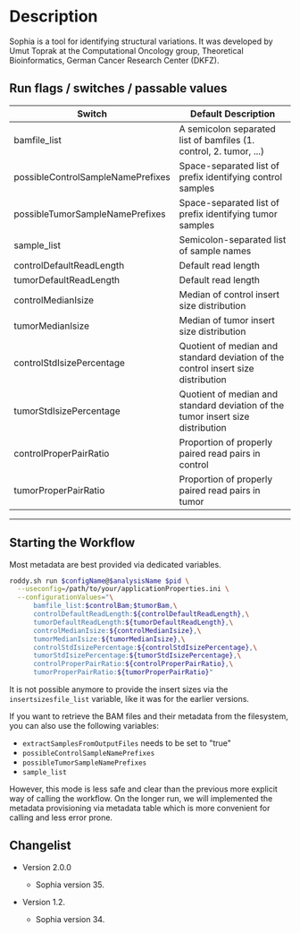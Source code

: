 # Description

Sophia is a tool for identifying structural variations. It was developed by Umut Toprak at the Computational Oncology group, Theoretical Bioinformatics, German Cancer Research Center (DKFZ).

## Run flags / switches / passable values

| Switch                     | Default Description |
|----------------------------|---------------------|
| bamfile_list               | A semicolon separated list of bamfiles (1. control, 2. tumor, ...) |
| possibleControlSampleNamePrefixes | Space-separated list of prefix identifying control samples |
| possibleTumorSampleNamePrefixes | Space-separated list of prefix identifying tumor samples |
| sample_list | Semicolon-separated list of sample names |
| controlDefaultReadLength   | Default read length |
| tumorDefaultReadLength     | Default read length |
| controlMedianIsize         | Median of control insert size distribution |
| tumorMedianIsize           | Median of tumor insert size distribution |
| controlStdIsizePercentage  | Quotient of median and standard deviation of the control insert size distribution |   
| tumorStdIsizePercentage    | Quotient of median and standard deviation of the tumor insert size distribution |
| controlProperPairRatio     | Proportion of properly paired read pairs in control |
| tumorProperPairRatio       | Proportion of properly paired read pairs in tumor |
--------------------------------

## Starting the Workflow

Most metadata are best provided via dedicated variables. 

```bash
roddy.sh run $configName@$analysisName $pid \
  --useconfig=/path/to/your/applicationProperties.ini \
  --configurationValues="\
      bamfile_list:$controlBam;$tumorBam,\
      controlDefaultReadLength:${controlDefaultReadLength},\
      tumorDefaultReadLength:${tumorDefaultReadLength},\
      controlMedianIsize:${controlMedianIsize},\
      tumorMedianIsize:${tumorMedianIsize},\
      controlStdIsizePercentage:${controlStdIsizePercentage},\
      tumorStdIsizePercentage:${tumorStdIsizePercentage},\
      controlProperPairRatio:${controlProperPairRatio},\
      tumorProperPairRatio:${tumorProperPairRatio}"

```

It is not possible anymore to provide the insert sizes via the `insertsizesfile_list` variable, like it was for the earlier versions.

If you want to retrieve the BAM files and their metadata from the filesystem, you can also use the following variables:

  * `extractSamplesFromOutputFiles` needs to be set to "true"
  * `possibleControlSampleNamePrefixes`
  * `possibleTumorSampleNamePrefixes`
  * `sample_list`

However, this mode is less safe and clear than the previous more explicit way of calling the workflow. On the longer run, we will implemented the
metadata provisioning via metadata table which is more convenient for calling and less error prone.

## Changelist

* Version 2.0.0

  * Sophia version 35.
  
* Version 1.2.

  * Sophia version 34.